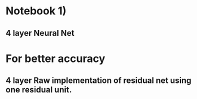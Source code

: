 # Notebook 1)
## 4 layer Neural Net
# For better accuracy
## 4 layer Raw implementation of residual net using one residual unit.
